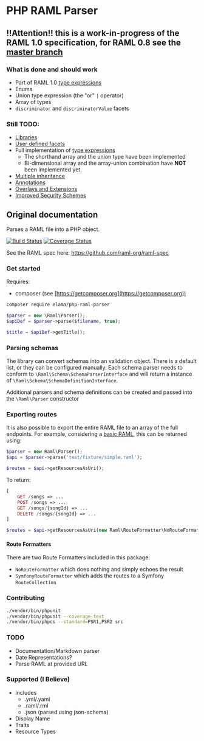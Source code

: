 # PHP RAML Parser

## **!!Attention!!** this is a work-in-progress of the RAML 1.0 specification, for RAML 0.8 see the [master branch](https://github.com/alecsammon/php-raml-parser/tree/master)

### What is done and should work
  - Part of RAML 1.0 [type expressions](https://github.com/raml-org/raml-spec/blob/master/versions/raml-10/raml-10.md/#type-expressions)
  - Enums
  - Union type expression (the "or" `|` operator)
  - Array of types
  - `discriminator` and `discriminatorValue` facets

### Still TODO:
- [Libraries](https://github.com/raml-org/raml-spec/blob/master/versions/raml-10/raml-10.md/#libraries)
- [User defined facets](https://github.com/raml-org/raml-spec/blob/master/versions/raml-10/raml-10.md/#user-defined-facets)
- Full implementation of [type expressions](https://github.com/raml-org/raml-spec/blob/master/versions/raml-10/raml-10.md/#type-expressions)
	- The shorthand array and the union type have been implemented
	- Bi-dimensional array and the array-union combination have **NOT** been implemented yet.
- [Multiple inheritance](https://github.com/raml-org/raml-spec/blob/master/versions/raml-10/raml-10.md/#multiple-inheritance)
- [Annotations](https://github.com/raml-org/raml-spec/blob/master/versions/raml-10/raml-10.md/#annotations)
- [Overlays and Extensions](https://github.com/raml-org/raml-spec/blob/master/versions/raml-10/raml-10.md/#overlays-and-extensions)
- [Improved Security Schemes](https://github.com/raml-org/raml-spec/blob/master/versions/raml-10/raml-10.md/#security-schemes)

## Original documentation

Parses a RAML file into a PHP object.

[![Build Status](https://travis-ci.org/eLama/php-raml-parser.svg?branch=master)](https://travis-ci.org/eLama/php-raml-parser)
[![Coverage Status](https://coveralls.io/repos/github/eLama/php-raml-parser/badge.svg?branch=master)](https://coveralls.io/github/eLama/php-raml-parser?branch=master)

See the RAML spec here: https://github.com/raml-org/raml-spec

### Get started
Requires:

- composer (see [https://getcomposer.org](https://getcomposer.org))
 
```bash
composer require elama/php-raml-parser
```

```php
$parser = new \Raml\Parser();
$apiDef = $parser->parse($filename, true);

$title = $apiDef->getTitle();
```

### Parsing schemas
The library can convert schemas into an validation object. There is a default list, or they can be configured manually.
Each schema parser needs to conform to `\Raml\Schema\SchemaParserInterface` and will return a instance of 
`\Raml\Schema\SchemaDefinitionInterface`.

Additional parsers and schema definitions can be created and passed into the `\Raml\Parser` constructor

### Exporting routes
It is also possible to export the entire RAML file to an array of the full endpoints. For example, considering
a [basic RAML](https://github.com/alecsammon/php-raml-parser/blob/master/test/fixture/simple.raml), this can be
returned using:


```php
$parser = new Raml\Parser();
$api = $parser->parse('test/fixture/simple.raml');

$routes = $api->getResourcesAsUri();
```

To return:
```php
[
	GET /songs => ...
	POST /songs => ...
	GET /songs/{songId} => ...
	DELETE /songs/{songId} => ...
]

$routes = $api->getResourcesAsUri(new Raml\RouteFormatter\NoRouteFormatter());
```

#### Route Formatters
There are two Route Formatters included in this package:

- `NoRouteFormatter` which does nothing and simply echoes the result
- `SymfonyRouteFormatter` which adds the routes to a Symfony `RouteCollection`

### Contributing
```bash
./vendor/bin/phpunit
./vendor/bin/phpunit --coverage-text
./vendor/bin/phpcs --standard=PSR1,PSR2 src
```

### TODO
- Documentation/Markdown parser
- Date Representations?
- Parse RAML at provided URL

### Supported (I Believe)
- Includes
    - .yml/.yaml
    - .raml/.rml
    - .json (parsed using json-schema)
- Display Name
- Traits
- Resource Types

